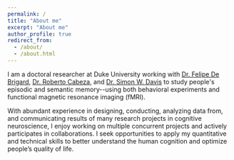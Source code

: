 ```yaml
---
permalink: /
title: "About me"
excerpt: "About me"
author_profile: true
redirect_from: 
  - /about/
  - /about.html
---
```


<!-- About me3
====== -->
I am a doctoral researcher at Duke University working with [Dr. Felipe De Brigard](https://www.imclab.org), [Dr. Roberto Cabeza](http://cabezalab.org), and [Dr. Simon W. Davis](https://sites.duke.edu/electricdino/) to study people's episodic and semantic memory--using both behavioral experiments and functional magnetic resonance imaging (fMRI).

With abundant experience in designing, conducting, analyzing data from, and communicating results of many research projects in cognitive neuroscience, I enjoy working on multiple concurrent projects and actively participates in collaborations. I seek opportunities to apply my quantitative and technical skills to better understand the human cognition and optimize people’s quality of life.
